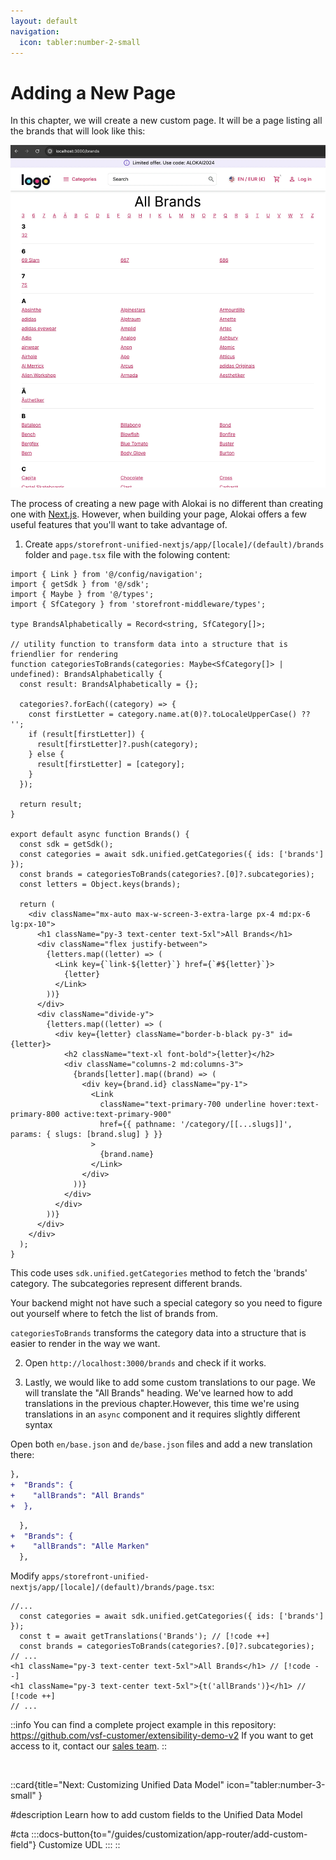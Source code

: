 ```yaml
---
layout: default
navigation:
  icon: tabler:number-2-small
---
```


# Adding a New Page

In this chapter, we will create a new custom page. It will be a page listing all the brands that will look like this:

![Brands page](./images/brands-page.webp)

The process of creating a new page with Alokai is no different than creating one with [Next.js](https://nextjs.org/docs/app/building-your-application/routing/pages). However, when building your page, Alokai offers a few useful features that you'll want to take advantage of.

1. Create `apps/storefront-unified-nextjs/app/[locale]/(default)/brands` folder and `page.tsx` file with the folowing content:

```tsx [apps/storefront-unified-nextjs/app/[locale]/(default)/brands/page.tsx]
import { Link } from '@/config/navigation';
import { getSdk } from '@/sdk';
import { Maybe } from '@/types';
import { SfCategory } from 'storefront-middleware/types';

type BrandsAlphabetically = Record<string, SfCategory[]>;

// utility function to transform data into a structure that is friendlier for rendering
function categoriesToBrands(categories: Maybe<SfCategory[]> | undefined): BrandsAlphabetically {
  const result: BrandsAlphabetically = {};

  categories?.forEach((category) => {
    const firstLetter = category.name.at(0)?.toLocaleUpperCase() ?? '';
    if (result[firstLetter]) {
      result[firstLetter]?.push(category);
    } else {
      result[firstLetter] = [category];
    }
  });

  return result;
}

export default async function Brands() {
  const sdk = getSdk();
  const categories = await sdk.unified.getCategories({ ids: ['brands'] });
  const brands = categoriesToBrands(categories?.[0]?.subcategories);
  const letters = Object.keys(brands);

  return (
    <div className="mx-auto max-w-screen-3-extra-large px-4 md:px-6 lg:px-10">
      <h1 className="py-3 text-center text-5xl">All Brands</h1>
      <div className="flex justify-between">
        {letters.map((letter) => (
          <Link key={`link-${letter}`} href={`#${letter}`}>
            {letter}
          </Link>
        ))}
      </div>
      <div className="divide-y">
        {letters.map((letter) => (
          <div key={letter} className="border-b-black py-3" id={letter}>
            <h2 className="text-xl font-bold">{letter}</h2>
            <div className="columns-2 md:columns-3">
              {brands[letter].map((brand) => (
                <div key={brand.id} className="py-1">
                  <Link
                    className="text-primary-700 underline hover:text-primary-800 active:text-primary-900"
                    href={{ pathname: '/category/[[...slugs]]', params: { slugs: [brand.slug] } }}
                  >
                    {brand.name}
                  </Link>
                </div>
              ))}
            </div>
          </div>
        ))}
      </div>
    </div>
  );
}
```

This code uses `sdk.unified.getCategories` method to fetch the 'brands' category. The subcategories represent different brands.

Your backend might not have such a special category so you need to figure out yourself where to fetch the list of brands from.

`categoriesToBrands` transforms the category data into a structure that is easier to render in the way we want.

2. Open `http://localhost:3000/brands` and check if it works.

3. Lastly, we would like to add some custom translations to our page. We will translate the "All Brands" heading.
We've learned how to add translations in the previous chapter.However, this time we're using translations in an `async`
component and it requires slightly different syntax

Open both `en/base.json` and `de/base.json` files and add a new translation there:

```diff [en/base.json]
},
+  "Brands": {
+    "allBrands": "All Brands"
+  },
```

```diff [de/base.json]
  },
+  "Brands": {
+    "allBrands": "Alle Marken"
  },
```

Modify `apps/storefront-unified-nextjs/app/[locale]/(default)/brands/page.tsx`:

```tsx [apps/storefront-unified-nextjs/app/[locale]/(default)/brands/page.tsx]
//...
  const categories = await sdk.unified.getCategories({ ids: ['brands'] });
  const t = await getTranslations('Brands'); // [!code ++] 
  const brands = categoriesToBrands(categories?.[0]?.subcategories);
// ...
<h1 className="py-3 text-center text-5xl">All Brands</h1> // [!code --] 
<h1 className="py-3 text-center text-5xl">{t('allBrands')}</h1> // [!code ++] 
// ...
```




::info
You can find a complete project example in this repository: <https://github.com/vsf-customer/extensibility-demo-v2>
If you want to get access to it, contact our [sales team](https://docs.alokai.com/enterprise).
::


<br />


::card{title="Next: Customizing Unified Data Model" icon="tabler:number-3-small" }

#description
Learn how to add custom fields to the Unified Data Model

#cta
:::docs-button{to="/guides/customization/app-router/add-custom-field"}
Customize UDL
:::
::